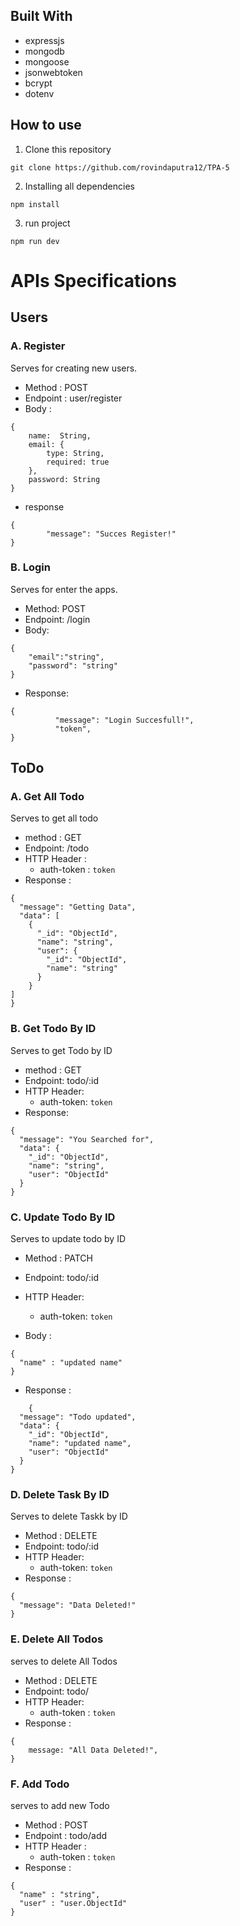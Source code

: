 ## Built With

- expressjs
- mongodb
- mongoose
- jsonwebtoken
- bcrypt
- dotenv

## How to use

1. Clone this repository

```
git clone https://github.com/rovindaputra12/TPA-5
```

2. Installing all dependencies

```
npm install
```

3. run project

```
npm run dev
```

# APIs Specifications

## Users

### A. Register

Serves for creating new users.

- Method : POST
- Endpoint : user/register
- Body :

```
{
    name:  String,
    email: {
        type: String,
        required: true
    },
    password: String
}
```

- response

```
{
        "message": "Succes Register!"
}
```

### B. Login

Serves for enter the apps.

- Method: POST
- Endpoint: /login
- Body:

```
{
    "email":"string",
    "password": "string"
}
```

- Response:

```
{
          "message": "Login Succesfull!",
          "token",
}
```

## ToDo

### A. Get All Todo

Serves to get all todo

- method : GET
- Endpoint: /todo
- HTTP Header :
  - auth-token : `token`
- Response :

```
{
  "message": "Getting Data",
  "data": [
    {
      "_id": "ObjectId",
      "name": "string",
      "user": {
        "_id": "ObjectId",
        "name": "string"
      }
    }
]
}
```

### B. Get Todo By ID

Serves to get Todo by ID

- method : GET
- Endpoint: todo/:id
- HTTP Header:
  - auth-token: `token`
- Response:

```
{
  "message": "You Searched for",
  "data": {
    "_id": "ObjectId",
    "name": "string",
    "user": "ObjectId"
  }
}
```

### C. Update Todo By ID

Serves to update todo by ID

- Method : PATCH
- Endpoint: todo/:id
- HTTP Header:
  - auth-token: `token`

- Body : 
```
{
  "name" : "updated name"
}

```  
- Response :

```
    {
  "message": "Todo updated",
  "data": {
    "_id": "ObjectId",
    "name": "updated name",
    "user": "ObjectId"
  }
}
```

### D. Delete Task By ID

Serves to delete Taskk by ID

- Method : DELETE
- Endpoint: todo/:id
- HTTP Header:
  - auth-token: `token`
- Response :

```
{
  "message": "Data Deleted!"
}
```

### E. Delete All Todos

serves to delete All Todos

- Method : DELETE
- Endpoint: todo/
- HTTP Header:
  - auth-token : `token`
- Response :

```
{
    message: "All Data Deleted!",
}
```

### F. Add Todo

serves to add new Todo

- Method : POST
- Endpoint : todo/add
- HTTP Header : 
  - auth-token : `token`
- Response : 

```
{
  "name" : "string",
  "user" : "user.ObjectId"
}
```